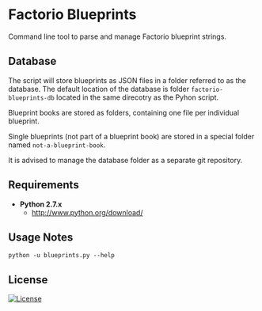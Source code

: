 Factorio Blueprints
===================

Command line tool to parse and manage Factorio blueprint strings.


## Database

The script will store blueprints as JSON files in a folder referred to as the database. The default location of the database is folder `factorio-blueprints-db` located in the same direcotry as the Pyhon script.

Blueprint books are stored as folders, containing one file per individual blueprint.

Single blueprints (not part of a blueprint book) are stored in a special folder named `not-a-blueprint-book`.

It is advised to manage the database folder as a separate git repository.


## Requirements

* __Python 2.7.x__
  * http://www.python.org/download/


## Usage Notes

`python -u blueprints.py --help`

## License

[![License](http://img.shields.io/:license-mit-blue.svg?style=flat-square)](./LICENSE)
